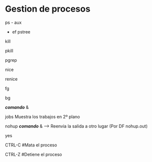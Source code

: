 # Gestion de procesos

ps  - aux
  - ef
pstree 

kill

pkill

pgrep

nice

renice

fg

bg

**_comando_** &

jobs Muestra los trabajos en 2º plano

nohup **_comando_** & --> Reenvia la salida a otro lugar (Por DF nohup.out)

yes

CTRL-C #Mata el proceso

CTRL-Z #Detiene el proceso
